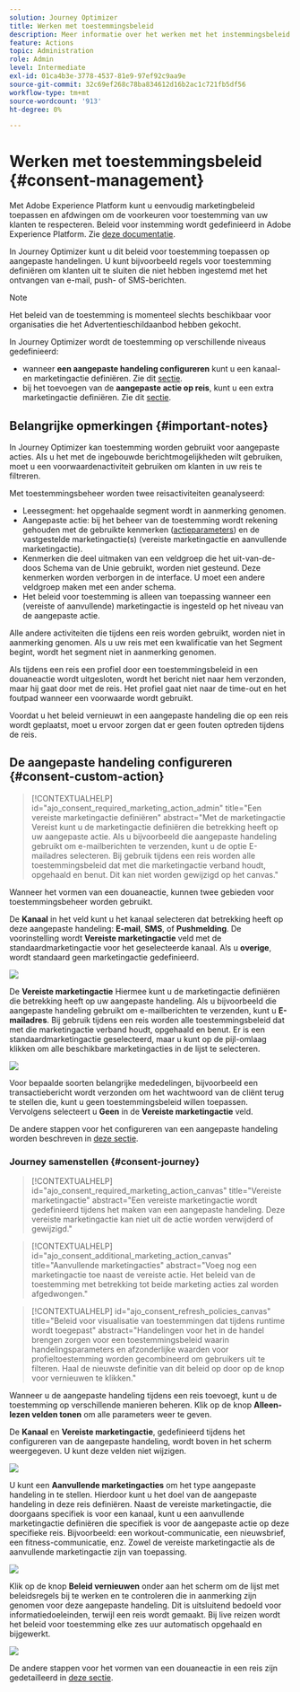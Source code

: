 ```yaml
---
solution: Journey Optimizer
title: Werken met toestemmingsbeleid
description: Meer informatie over het werken met het instemmingsbeleid van Adobe Experience Platform
feature: Actions
topic: Administration
role: Admin
level: Intermediate
exl-id: 01ca4b3e-3778-4537-81e9-97ef92c9aa9e
source-git-commit: 32c69ef268c78ba834612d16b2ac1c721fb5df56
workflow-type: tm+mt
source-wordcount: '913'
ht-degree: 0%

---
```


# Werken met toestemmingsbeleid {#consent-management}

Met Adobe Experience Platform kunt u eenvoudig marketingbeleid toepassen en afdwingen om de voorkeuren voor toestemming van uw klanten te respecteren. Beleid voor instemming wordt gedefinieerd in Adobe Experience Platform. Zie [deze documentatie](https://experienceleague.adobe.com/docs/experience-platform/data-governance/policies/user-guide.html?lang=en#consent-policy).

In Journey Optimizer kunt u dit beleid voor toestemming toepassen op aangepaste handelingen. U kunt bijvoorbeeld regels voor toestemming definiëren om klanten uit te sluiten die niet hebben ingestemd met het ontvangen van e-mail, push- of SMS-berichten.

>[!NOTE]
>
>Het beleid van de toestemming is momenteel slechts beschikbaar voor organisaties die het Advertentieschildaanbod hebben gekocht.

In Journey Optimizer wordt de toestemming op verschillende niveaus gedefinieerd:

* wanneer **een aangepaste handeling configureren** kunt u een kanaal- en marketingactie definiëren. Zie dit [sectie](../action/consent.md#consent-custom-action).
* bij het toevoegen van de **aangepaste actie op reis**, kunt u een extra marketingactie definiëren. Zie dit [sectie](../action/consent.md#consent-journey).

## Belangrijke opmerkingen {#important-notes}

In Journey Optimizer kan toestemming worden gebruikt voor aangepaste acties. Als u het met de ingebouwde berichtmogelijkheden wilt gebruiken, moet u een voorwaardenactiviteit gebruiken om klanten in uw reis te filtreren.

Met toestemmingsbeheer worden twee reisactiviteiten geanalyseerd:

* Leessegment: het opgehaalde segment wordt in aanmerking genomen.
* Aangepaste actie: bij het beheer van de toestemming wordt rekening gehouden met de gebruikte kenmerken ([actieparameters](../action/about-custom-action-configuration.md#define-the-message-parameters)) en de vastgestelde marketingactie(s) (vereiste marketingactie en aanvullende marketingactie).
* Kenmerken die deel uitmaken van een veldgroep die het uit-van-de-doos Schema van de Unie gebruikt, worden niet gesteund. Deze kenmerken worden verborgen in de interface. U moet een andere veldgroep maken met een ander schema.
* Het beleid voor toestemming is alleen van toepassing wanneer een (vereiste of aanvullende) marketingactie is ingesteld op het niveau van de aangepaste actie.

Alle andere activiteiten die tijdens een reis worden gebruikt, worden niet in aanmerking genomen. Als u uw reis met een kwalificatie van het Segment begint, wordt het segment niet in aanmerking genomen.

Als tijdens een reis een profiel door een toestemmingsbeleid in een douaneactie wordt uitgesloten, wordt het bericht niet naar hem verzonden, maar hij gaat door met de reis. Het profiel gaat niet naar de time-out en het foutpad wanneer een voorwaarde wordt gebruikt.

Voordat u het beleid vernieuwt in een aangepaste handeling die op een reis wordt geplaatst, moet u ervoor zorgen dat er geen fouten optreden tijdens de reis.

<!--
There are two types of latency regarding the use of consent policies:

* **User latency**: the delay from the time a profile changes a consent settings to the moment it is applied in Experience Platform. This can take up to 48h. 
* **Consent policy latency**: the delay from the time a consent policy is created or updated to the moment it is applied. This can take up to 6 hours
-->

## De aangepaste handeling configureren {#consent-custom-action}

>[!CONTEXTUALHELP]
>id="ajo_consent_required_marketing_action_admin"
>title="Een vereiste marketingactie definiëren"
>abstract="Met de marketingactie Vereist kunt u de marketingactie definiëren die betrekking heeft op uw aangepaste actie. Als u bijvoorbeeld die aangepaste handeling gebruikt om e-mailberichten te verzenden, kunt u de optie E-mailadres selecteren. Bij gebruik tijdens een reis worden alle toestemmingsbeleid dat met die marketingactie verband houdt, opgehaald en benut. Dit kan niet worden gewijzigd op het canvas."

Wanneer het vormen van een douaneactie, kunnen twee gebieden voor toestemmingsbeheer worden gebruikt.

De **Kanaal** in het veld kunt u het kanaal selecteren dat betrekking heeft op deze aangepaste handeling: **E-mail**, **SMS**, of **Pushmelding**. De voorinstelling wordt **Vereiste marketingactie** veld met de standaardmarketingactie voor het geselecteerde kanaal. Als u **overige**, wordt standaard geen marketingactie gedefinieerd.

![](assets/consent1.png)

De **Vereiste marketingactie** Hiermee kunt u de marketingactie definiëren die betrekking heeft op uw aangepaste handeling. Als u bijvoorbeeld die aangepaste handeling gebruikt om e-mailberichten te verzenden, kunt u **E-mailadres**. Bij gebruik tijdens een reis worden alle toestemmingsbeleid dat met die marketingactie verband houdt, opgehaald en benut. Er is een standaardmarketingactie geselecteerd, maar u kunt op de pijl-omlaag klikken om alle beschikbare marketingacties in de lijst te selecteren.

![](assets/consent2.png)

Voor bepaalde soorten belangrijke mededelingen, bijvoorbeeld een transactiebericht wordt verzonden om het wachtwoord van de cliënt terug te stellen die, kunt u geen toestemmingsbeleid willen toepassen. Vervolgens selecteert u **Geen** in de **Vereiste marketingactie** veld.

De andere stappen voor het configureren van een aangepaste handeling worden beschreven in [deze sectie](../action/about-custom-action-configuration.md#consent-management).

### Journey samenstellen {#consent-journey}

>[!CONTEXTUALHELP]
>id="ajo_consent_required_marketing_action_canvas"
>title="Vereiste marketingactie"
>abstract="Een vereiste marketingactie wordt gedefinieerd tijdens het maken van een aangepaste handeling. Deze vereiste marketingactie kan niet uit de actie worden verwijderd of gewijzigd."

>[!CONTEXTUALHELP]
>id="ajo_consent_additional_marketing_action_canvas"
>title="Aanvullende marketingacties"
>abstract="Voeg nog een marketingactie toe naast de vereiste actie. Het beleid van de toestemming met betrekking tot beide marketing acties zal worden afgedwongen."

>[!CONTEXTUALHELP]
>id="ajo_consent_refresh_policies_canvas"
>title="Beleid voor visualisatie van toestemmingen dat tijdens runtime wordt toegepast"
>abstract="Handelingen voor het in de handel brengen zorgen voor een toestemmingsbeleid waarin handelingsparameters en afzonderlijke waarden voor profieltoestemming worden gecombineerd om gebruikers uit te filteren. Haal de nieuwste definitie van dit beleid op door op de knop voor vernieuwen te klikken."

Wanneer u de aangepaste handeling tijdens een reis toevoegt, kunt u de toestemming op verschillende manieren beheren. Klik op de knop **Alleen-lezen velden tonen** om alle parameters weer te geven.

De **Kanaal** en **Vereiste marketingactie**, gedefinieerd tijdens het configureren van de aangepaste handeling, wordt boven in het scherm weergegeven. U kunt deze velden niet wijzigen.

![](assets/consent4.png)

U kunt een **Aanvullende marketingacties** om het type aangepaste handeling in te stellen. Hierdoor kunt u het doel van de aangepaste handeling in deze reis definiëren. Naast de vereiste marketingactie, die doorgaans specifiek is voor een kanaal, kunt u een aanvullende marketingactie definiëren die specifiek is voor de aangepaste actie op deze specifieke reis. Bijvoorbeeld: een workout-communicatie, een nieuwsbrief, een fitness-communicatie, enz. Zowel de vereiste marketingactie als de aanvullende marketingactie zijn van toepassing.

![](assets/consent3.png)

Klik op de knop **Beleid vernieuwen** onder aan het scherm om de lijst met beleidsregels bij te werken en te controleren die in aanmerking zijn genomen voor deze aangepaste handeling. Dit is uitsluitend bedoeld voor informatiedoeleinden, terwijl een reis wordt gemaakt. Bij live reizen wordt het beleid voor toestemming elke zes uur automatisch opgehaald en bijgewerkt.

![](assets/consent5.png)

<!--
The following data is taken into account for consent:

* marketing actions and additional marketing actions defined in the custom action
* action parameters defined in the custom action, see this [section](../action/about-custom-action-configuration.md#define-the-message-parameters) 
* attributes used as criteria in a segment when the journey starts with a Read segment, see this [section](../building-journeys/read-segment.md) 

>[!NOTE]
>
>Please note that there can be a latency when updating the list of policies applied, refer to this [this section](../action/consent.md#important-notes).
-->

De andere stappen voor het vormen van een douaneactie in een reis zijn gedetailleerd in [deze sectie](../building-journeys/using-custom-actions.md).
